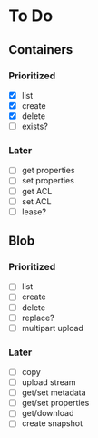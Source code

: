 # To Do

## Containers

### Prioritized

- [x] list
- [x] create
- [x] delete
- [ ] exists?

### Later

- [ ] get properties
- [ ] set properties
- [ ] get ACL
- [ ] set ACL
- [ ] lease?

## Blob

### Prioritized

- [ ] list
- [ ] create
- [ ] delete
- [ ] replace?
- [ ] multipart upload

### Later

- [ ] copy
- [ ] upload stream
- [ ] get/set metadata
- [ ] get/set properties
- [ ] get/download
- [ ] create snapshot
